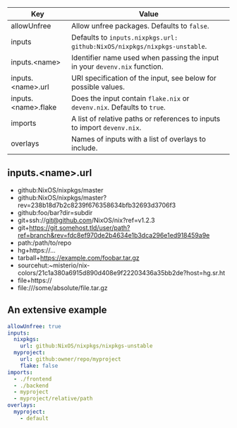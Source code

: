 
| Key                           | Value                                                                         |
| ----------------------------- | ----------------------------------------------------------------------------- |
| allowUnfree                   | Allow unfree packages. Defaults to `false`.                                   |
| inputs                        | Defaults to `inputs.nixpkgs.url: github:NixOS/nixpkgs/nixpkgs-unstable`.      |
| inputs.&lt;name&gt;           | Identifier name used when passing the input in your ``devenv.nix`` function.  |
| inputs.&lt;name&gt;.url       | URI specification of the input, see below for possible values.                |
| inputs.&lt;name&gt;.flake     | Does the input contain ``flake.nix`` or ``devenv.nix``. Defaults to ``true``. |
| imports                       | A list of relative paths or references to inputs to import ``devenv.nix``.    |
| overlays                      | Names of inputs with a list of overlays to include.                           |

## inputs.&lt;name&gt;.url

- github:NixOS/nixpkgs/master
- github:NixOS/nixpkgs/master?rev=238b18d7b2c8239f676358634bfb32693d3706f3
- github:foo/bar?dir=subdir
- git+ssh://git@github.com/NixOS/nix?ref=v1.2.3
- git+https://git.somehost.tld/user/path?ref=branch&rev=fdc8ef970de2b4634e1b3dca296e1ed918459a9e
- path:/path/to/repo
- hg+https://...
- tarball+https://example.com/foobar.tar.gz
- sourcehut:~misterio/nix-colors/21c1a380a6915d890d408e9f22203436a35bb2de?host=hg.sr.ht
- file+https://
- file:///some/absolute/file.tar.gz

## An extensive example

```yaml
allowUnfree: true
inputs:
  nixpkgs:
    url: github:NixOS/nixpkgs/nixpkgs-unstable
  myproject:
    url: github:owner/repo/myproject
    flake: false
imports:
  - ./frontend
  - ./backend
  - myproject
  - myproject/relative/path
overlays:
  myproject:
    - default
```
